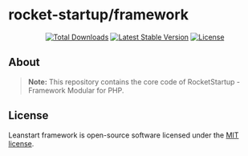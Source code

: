 <h1>rocket-startup/framework</h1>

<p align="center">
<a href="https://packagist.org/packages/rocket-startup/framework"><img src="https://poser.pugx.org/rocket-startup/framework/d/total.svg" alt="Total Downloads"></a>
<a href="https://packagist.org/packages/rocket-startup/framework"><img src="https://poser.pugx.org/rocket-startup/framework/v/stable.svg" alt="Latest Stable Version"></a>
<a href="https://packagist.org/packages/rocket-startup/framework"><img src="https://poser.pugx.org/rocket-startup/framework/license.svg" alt="License"></a>
</p>

## About
> **Note:** This repository contains the core code of RocketStartup - Framework Modular for PHP.

## License
Leanstart framework is open-source software licensed under the [MIT license](https://opensource.org/licenses/MIT).
